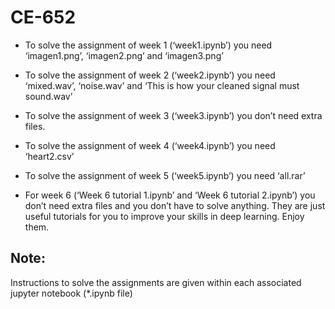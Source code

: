 # CE-652


- To solve the assignment of week 1 (‘week1.ipynb’) you need ‘imagen1.png’, ‘imagen2.png’ and ‘imagen3.png’

- To solve the assignment of week 2 (‘week2.ipynb’) you need ‘mixed.wav’, ‘noise.wav’ and ‘This is how your cleaned signal must sound.wav’

- To solve the assignment of week 3 (‘week3.ipynb’) you don’t need extra files.

- To solve the assignment of week 4 (‘week4.ipynb’) you need ‘heart2.csv’

- To solve the assignment of week 5 (‘week5.ipynb’) you need ‘all.rar’

- For week 6 (‘Week 6 tutorial 1.ipynb’ and ‘Week 6 tutorial 2.ipynb’) you don’t need extra files and you don’t have to solve anything. They are just useful tutorials for you to improve your skills in deep learning. Enjoy them. 

## Note:
Instructions to solve the assignments are given within each associated jupyter notebook (*.ipynb file)
